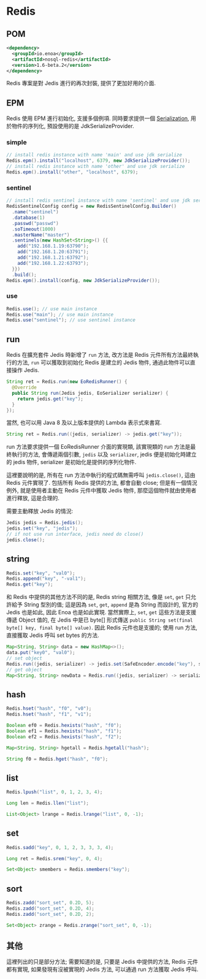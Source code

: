

# Redis

## POM

```xml
<dependency>
  <groupId>io.enoa</groupId>
  <artifactId>nosql-redis</artifactId>
  <version>1.6-beta.2</version>
</dependency>
```

Redis 專案是對 Jedis 進行的再次封裝, 提供了更加好用的介面.

## EPM

Redis 使用 EPM 進行初始化, 支援多個例項. 同時要求提供一個 [Serialization](#Serialization), 用於物件的序列化, 預設使用的是 JdkSerializeProvider.

### simple

```java
// install redis instance with name 'main' and use jdk serialize
Redis.epm().install("localhost", 6379, new JdkSerializeProvider());
// install redis instance with name 'other' and use jdk serialize
Redis.epm().install("other", "localhost", 6379);
```

### sentinel

```java
// install redis sentinel instance with name 'sentinel' and use jdk serialize
RedisSentinelConfig config = new RedisSentinelConfig.Builder()
  .name("sentinel")
  .database(1)
  .passwd("passwd")
  .soTimeout(1000)
  .masterName("master")
  .sentinels(new HashSet<String>() {{
    add("192.168.1.19:63790");
    add("192.168.1.20:63791");
    add("192.168.1.21:63792");
    add("192.168.1.22:63793");
  }})
  .build();
Redis.epm().install(config, new JdkSerializeProvider());
```

### use

```java
Redis.use(); // use main instance
Redis.use("main"); // use main instance
Redis.use("sentinel"); // use sentinel instance
```

## run

Redis 在擴充套件 Jedis 時新增了 `run` 方法, 改方法是 Redis 元件所有方法最終執行的方法, `run` 可以獲取到初始化 Redis 是建立的 Jedis 物件, 通過此物件可以直接操作 Jedis.

```java
String ret = Redis.run(new EoRedisRunner() {
  @Override
  public String run(Jedis jedis, EoSerializer serializer) {
    return jedis.get("key");
  }
});
```

當然, 也可以用 Java 8 及以上版本提供的 Lambda 表示式來書寫.

```java
String ret = Redis.run((jedis, serializer) -> jedis.get("key"));
```

run 方法要求提供一個 EoRedisRunner 介面的實現類, 該實現類的 run 方法是最終執行的方法, 會傳遞兩個引數, `jedis` 以及 `serializer`, jedis 便是初始化時建立的 jedis 物件, serializer 是初始化是提供的序列化物件.

這裡要說明的是, 所有在 run 方法中執行的程式碼無需呼叫 `jedis.close()`, 這由 Redis 元件實現了. 包括所有 Redis 提供的方法, 都會自動 close; 但是有一個情況例外, 就是使用者主動在 Redis 元件中獲取 Jedis 物件, 那麼這個物件就由使用者進行釋放, 這是合理的.

需要主動釋放 Jedis 的情況:

```java
Jedis jedis = Redis.jedis();
jedis.set("key", "jedis");
// if not use run interface, jedis need do close()
jedis.close();
```

## string

```java
Redis.set("key", "val0");
Redis.append("key", "-val1");
Redis.get("key");
```

和 Redis 中提供的其他方法不同的是, Redis string 相關方法, 像是 `set`, `get` 只允許給予 String 型別的值; 這是因為 `set`, `get`, `append` 是為 String 而設計的, 官方的 Jedis 也是如此, 因此 Enoa 也是如此實現. 當然實際上, `set`, `get` 這些方法是支援傳遞 Object 值的, 在 Jedis 中是已 byte\[] 形式傳送 `public String set(final byte[] key, final byte[] value)`. 因此 Redis 元件也是支援的; 使用 run 方法, 直接獲取 Jedis 呼叫 set bytes 的方法. 


```java
Map<String, String> data = new HashMap<>();
data.put("key0", "val0");
// set object
Redis.run((jedis, serializer) -> jedis.set(SafeEncoder.encode("key"), serializer.serialize(data)));
// get object
Map<String, String> newData = Redis.run((jedis, serializer) -> serializer.reduction(jedis.get(SafeEncoder.encode("key"))));
```

## hash

```java
Redis.hset("hash", "f0", "v0");
Redis.hset("hash", "f1", "v1");

Boolean ef0 = Redis.hexists("hash", "f0");
Boolean ef1 = Redis.hexists("hash", "f1");
Boolean ef2 = Redis.hexists("hash", "f2");

Map<String, String> hgetall = Redis.hgetall("hash");

String f0 = Redis.hget("hash", "f0");
```

## list

```java
Redis.lpush("list", 0, 1, 2, 3, 4);

Long len = Redis.llen("list");

List<Object> lrange = Redis.lrange("list", 0, -1);
```

## set

```java
Redis.sadd("key", 0, 1, 2, 3, 3, 3, 4);

Long ret = Redis.srem("key", 0, 4);

Set<Object> smembers = Redis.smembers("key");
```

## sort

```java
Redis.zadd("sort_set", 0.2D, 5);
Redis.zadd("sort_set", 0.2D, 4);
Redis.zadd("sort_set", 0.2D, 2);

Set<Object> zrange = Redis.zrange("sort_set", 0, -1);
```

## 其他

這裡列出的只是部分方法; 需要知道的是, 只要是 Jedis 中提供的方法, Redis 元件都有實現, 如果發現有沒被實現的 Jedis 方法, 可以通過 run 方法獲取 Jedis 呼叫.

